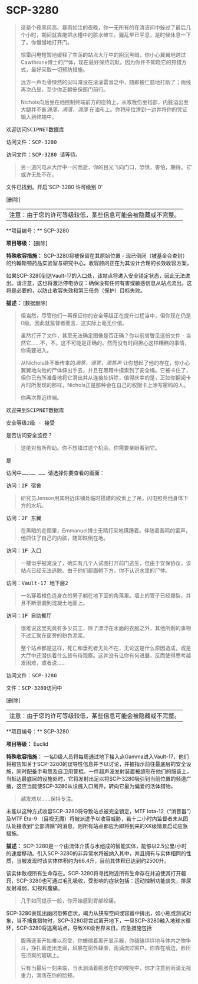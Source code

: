 # SCP-3280
                        





> 这是个夜黑风高、暴雨如注的夜晚，你一无所有的在清洁间中躲过了最后几个小时，期间就靠拖把水槽中的脏水维生。骚乱早已平息，是时候休息一下了。你慢慢地打开门。
> 
> 惊雷闪电短暂地缓释了空荡的站点大厅中的阴沉黑暗，你小心翼翼地跨过Cawthrone博士的尸体，现在最好保持沉默，因为你并不知晓它的狩猎方式，最好采取一切预防措施。
> 
> 远方一声毛骨悚然的尖叫淹没在滚滚雷音之中，随即被仁慈地打断了；雨线再次凸显，至少你正朝安保部门前行。
> 
> Nichols向后坐在他控制终端前方的座椅上，从喉咙伤至裆部，内脏溢出至大腿并不断*滴落，滴落，滴落* 在油布上。你将座位滑到一边并将你的凭证输入到终端中。
> 



<tt>&#27426;&#36814;&#35775;&#38382;SCIPNET&#25968;&#25454;&#24211;</tt>



<tt>&#35775;&#38382;&#25991;&#20214;&#65306;SCP-3280</tt>



<tt>&#35775;&#38382;&#25991;&#20214;&#65306;SCP-3280 &#35831;&#31561;&#24453;&#12290;</tt>




> 另一道闪电从大厅中一闪而逝，你的目光飞向门口，恐惧，害怕，期待。*它* 或许无处不在。
> 



文件已找到。开启'SCP-3280 许可级别 0'







[删除]



<table class='wiki-content-table'>
 <tr>
  <td colspan='1' rowspan='1'>&#27880;&#24847;&#65306;&#30001;&#20110;&#24744;&#30340;&#35768;&#21487;&#31561;&#32423;&#36739;&#20302;&#65292;&#26576;&#20123;&#20449;&#24687;&#21487;&#33021;&#20250;&#34987;&#38544;&#34255;&#25110;&#19981;&#23436;&#25972;&#12290;</td>
 </tr>
</table>
**项目编号：** SCP-3280

**项目等级：** [删除]

**特殊收容措施：** SCP-3280将被保留在其原始位置 - 现已倒闭（被基金会查封）的约翰斯顿药品实验室与研究中心，收容顾问正在为其设计合理的长效收容方案。

如果SCP-3280到达Vault-17的入口处，该站点将进入安全锁定状态，因此无法进出。请注意，这也将激活停电协议：确保没有任何有害或敏感信息从站点流出。这将是必要的，以防止收容失效和第三任务（保护）目标失败。

**描述：** [数据删除]




> 但当然，尽管他们一再保证你的安全等级正在提升过程当中，但你现在仍是0级。因此就监督者而言，这实际上毫无价值。
> 
> 虽然打开了文件，甚至无法确定图像是否正确？你以前曾瞥见这份文件 - 当然它……不，不。这不可能是正确的。然而没有时间担心这样糟糕的事情，你需要进入。
> 
> 从Nichols处不断传来的*滴答，滴答，滴答声* 让你想起了他的存在，你小心翼翼地向他的尸体伸出手去，并且在黑暗中摸索到了安全绳。它被卡住了，但你已有所准备地将它滑出并从连接处拆除，值得庆幸的是，正如你翻阅卡片时所发现的那样，Nichols正是那种会在自己的权限卡上涂写密码的人。
> 
> 你再次靠近终端。
> 



<tt>&#27426;&#36814;&#26469;&#21040;SCIPNET&#25968;&#25454;&#24211;</tt>

<tt>&#23433;&#20840;&#31561;&#32423;2&#32423; - &#25509;&#21463;</tt>

<tt>&#26159;&#21542;&#35775;&#38382;&#23433;&#20840;&#30417;&#25511;&#65311;</tt>




> 这绝对有所帮助。你不想错过这个机会。你需要亲眼看到它。
> 



是



<tt>&#35775;&#38382;&#20013;&#8230;&#8230;</tt>
<tt>&#8230;&#8230;
&#8230;&#8230;
&#35831;&#36873;&#25321;&#20320;&#35201;&#26597;&#30475;&#30340;&#30011;&#38754;&#65306;</tt>



<tt>&#35775;&#38382;&#65306;2F &#23487;&#33293;</tt>




> 研究员Jenson用其附近床铺处临时搭建的绞索上了吊，闪电照亮他身体下方的水坑。
> 



<tt>&#35775;&#38382;&#65306;2F &#19996;&#32764;</tt>




> 在黑暗的走廊里，Emmanuel博士无精打采地蹒跚着。伴随着轰鸣的雷声，他抓住了自己的内脏，随即跌倒在地。
> 



<tt>&#35775;&#38382;&#65306;1F &#20837;&#21475;</tt>




> 一楼似乎被淹没了，确实有几个人试图打开前门逃生，但由于安保协议，该站点已经无法逃脱。由于他们都面朝下方，你不认识水里的尸体。
> 



<tt>&#35775;&#38382;&#65306;Vault-17 &#22320;&#19979;&#23618;2</tt>




> 一名穿着橙色连身衣的男子躺在地下室的角落里。墙上的管子已经爆裂，并且不断泄漏到混凝土地面上。
> 



<tt>&#35775;&#38382;&#65306;1F &#33258;&#21161;&#39184;&#21381;</tt>




> 很难说这里究竟有多少员工，除了漂浮在水面的衣服之外，其他所剩的事物不过汇聚在窗旁的粉色泥浆。
> 
> 整个站点都是这样，死亡和垂死者无处不在，无论这是什么原因造成，或是大厅中还潜伏着什么皆有待观察。这并没有让你有何进展，反而使得思考越发困难，或者说……
> 



<tt>&#35775;&#38382;&#25991;&#20214;&#65306;SCP-3280</tt>



<tt>&#25991;&#20214;&#65306;SCP-3280&#35775;&#38382;&#20013;</tt>








[删除]



<table class='wiki-content-table'>
 <tr>
  <td colspan='1' rowspan='1'>&#27880;&#24847;&#65306;&#30001;&#20110;&#24744;&#30340;&#35768;&#21487;&#31561;&#32423;&#36739;&#20302;&#65292;&#26576;&#20123;&#20449;&#24687;&#21487;&#33021;&#20250;&#34987;&#38544;&#34255;&#25110;&#19981;&#23436;&#25972;&#12290;</td>
 </tr>
</table>
**项目编号：** SCP-3280

**项目等级：** Euclid

**特殊收容措施：** 一名D级人员将每周通过地下接入点Gamma进入Vault-17，他们将被告知关于SCP-3280的误导性信息并予以讨论，并被指示前往最底层的安全设施，同时配备手电筒及自卫用警棍。一件超声波发射装置被缝制在他们的服装上，当抵达最底层的设施处时，它将发射出足以将SCP-3280吸引到当前位置的频道广播，这应当能使SCP-3280从设施入口离开，转向它最为偏爱的活体猎物。




> 越发难以……保持专注。
> 



未能以这种方式收容SCP-3280将导致站点被完全锁定，MTF Iota-12（“消音器”）及MTF Eta-9 （目视无魔）将被派遣予以收容威胁，若十二小时内监督者未从团队处接收到“全部清除”的消息，则所有站点都应为即将到来的XK级情景启动应急措施。

**描述：** SCP-3280是一个由流体介质与水组成的智能实体，能够以2.5公里/小时的速度移动。引入SCP-3280的非异常水将被纳入其中，并且拥有与实体相同的性质，当被发现时该实体体积约为66.4升，目前其体积已达到约2500升。

该实体敌视所有生命存在。SCP-3280将寻找附近所有生命存在并迫使其打开躯窍，SCP-3280也可通过毛孔吸收，受影响的症状包括：运动控制功能丧失，排尿反射减弱，幻视和腹痛。




> 几乎如同提示一般，你开始感到胃部绞痛。
> 



SCP-3280表现出幽闭恐怖症状，竭力从狭窄空间或容器中排出，如小瓶或测试对象，当不捕食猎物时，SCP-3280将尝试离开地下，一旦SCP-3280融入地球水循环，SCP-3280将逃离站点，导致XK级世界末日。应急措施包括




> 腹痛逐渐开始难以忍受，你蜷缩着离开显示器，你磕磕绊绊地与体内之物争斗，挣扎着走出走廊，风暴在窗外肆虐，雨滴流过窗户。你靠在墙边，脸压在凉爽的玻璃上。
> 
> 只有当最后一刻来临，当水汹涌着膨胀在你的喉咙中，你才注意到雨滴无视重力，滴落在你的脸颊。
> 



                    